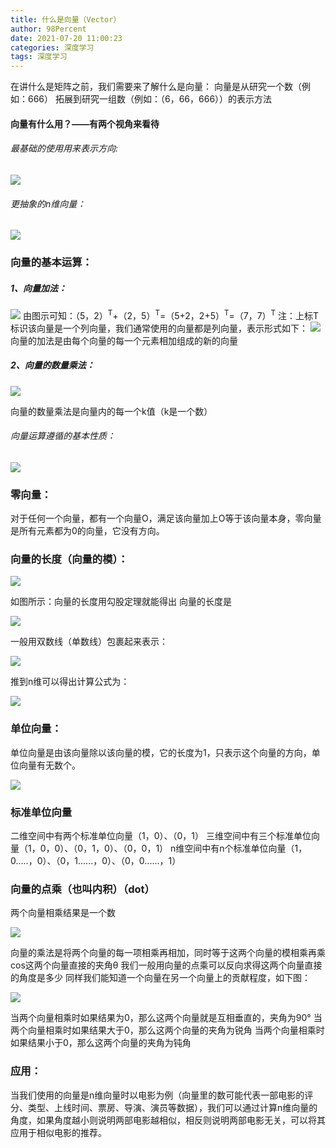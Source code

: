```yaml
---
title: 什么是向量（Vector）
author: 98Percent
date: 2021-07-20 11:00:23
categories: 深度学习
tags: 深度学习
---
```



在讲什么是矩阵之前，我们需要来了解什么是向量：
向量是从研究一个数（例如：666） 拓展到研究一组数（例如：（6，66，666））的表示方法

#### 向量有什么用？——有两个视角来看待

###### 最基础的使用用来表示方向:

<img src="/images/whatisvector/img1.png" />

###### 更抽象的n维向量：

<img src="/images/whatisvector/img2.png" />

### 向量的基本运算：

##### 1、向量加法：

<img src="/images/whatisvector/img3.png" />
由图示可知：（5，2）<sup>T</sup>+（2，5）<sup>T</sup>=（5+2，2+5）<sup>T</sup>=（7，7）<sup>T</sup>
注：上标T标识该向量是一个列向量，我们通常使用的向量都是列向量，表示形式如下：

<img src="/images/whatisvector/img4.png" />
向量的加法是由每个向量的每一个元素相加组成的新的向量

##### 2、向量的数量乘法：

<img src="/images/whatisvector/img5.png" />

向量的数量乘法是向量内的每一个k值（k是一个数）

###### 向量运算遵循的基本性质：

<img src="/images/whatisvector/img6.png" />

### 零向量：

对于任何一个向量，都有一个向量O，满足该向量加上O等于该向量本身，零向量是所有元素都为0的向量，它没有方向。

### 向量的长度（向量的模）：

<img src="/images/whatisvector/img7.png" />

如图所示：向量的长度用勾股定理就能得出 向量的长度是

<img src="/images/whatisvector/img8.png" />

一般用双数线（单数线）包裹起来表示：

<img src="/images/whatisvector/img9.png" />

推到n维可以得出计算公式为：

<img src="/images/whatisvector/img10.png" />

### 单位向量：

单位向量是由该向量除以该向量的模，它的长度为1，只表示这个向量的方向，单位向量有无数个。

<img src="/images/whatisvector/img11.png" />

### 标准单位向量

二维空间中有两个标准单位向量（1，0）、（0，1）
三维空间中有三个标准单位向量（1，0，0）、（0，1，0）、（0，0，1）
n维空间中有n个标准单位向量（1，0.....，0）、（0，1......，0）、（0，0......，1）

### 向量的点乘（也叫内积）（dot）

两个向量相乘结果是一个数

<img src="/images/whatisvector/img12.png" />

向量的乘法是将两个向量的每一项相乘再相加，同时等于这两个向量的模相乘再乘cos这两个向量直接的夹角θ
我们一般用向量的点乘可以反向求得这两个向量直接的角度是多少
同样我们能知道一个向量在另一个向量上的贡献程度，如下图：

<img src="/images/whatisvector/img13.png" />

当两个向量相乘时如果结果为0，那么这两个向量就是互相垂直的，夹角为90°
当两个向量相乘时如果结果大于0，那么这两个向量的夹角为锐角
当两个向量相乘时如果结果小于0，那么这两个向量的夹角为钝角

### 应用：

当我们使用的向量是n维向量时以电影为例（向量里的数可能代表一部电影的评分、类型、上线时间、票房、导演、演员等数据），我们可以通过计算n维向量的角度，如果角度越小则说明两部电影越相似，相反则说明两部电影无关，可以将其应用于相似电影的推荐。

